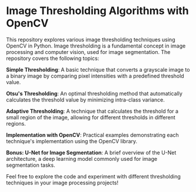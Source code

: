 # **Image Thresholding Algorithms with OpenCV**

This repository explores various image thresholding techniques using OpenCV in Python. Image thresholding is a fundamental concept in image processing and computer vision, used for image segmentation. The repository covers the following topics:

**Simple Thresholding**: A basic technique that converts a grayscale image to a binary image by comparing pixel intensities with a predefined threshold value.

**Otsu's Thresholding**: An optimal thresholding method that automatically calculates the threshold value by minimizing intra-class variance.

**Adaptive Thresholding**: A technique that calculates the threshold for a small region of the image, allowing for different thresholds in different regions.

**Implementation with OpenCV**: Practical examples demonstrating each technique's implementation using the OpenCV library.

**Bonus: U-Net for Image Segmentation**: A brief overview of the U-Net architecture, a deep learning model commonly used for image segmentation tasks.

Feel free to explore the code and experiment with different thresholding techniques in your image processing projects!
